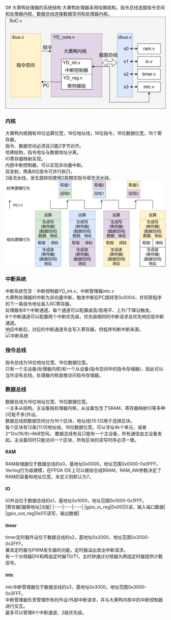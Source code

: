 0# 大黄鸭处理器的系统结构
大黄鸭处理器采用哈佛结构，指令总线连接指令空间和处理器内核，数据总线连接数据空间和处理器内核。  
![大黄鸭SoC结构](../pic/png/soc.png)
### 内核
大黄鸭内核拥有16位运算位宽，16位地址线，16位指令，16位数据位宽，16个寄存器。  
指令、数据空间必须且只能2字节对齐。  
哈佛结构，指令地址与数据地址分离。  
IO寄存器映射实现。  
内嵌中断控制器，可以实现非向量中断。  
双发射，两条8位指令可并行执行。  
2级流水线，发生跳转则使用2周期空指令填充流水线。  
![流水线功能](../pic/png/%E6%B5%81%E6%B0%B4%E7%BA%BF%E6%96%B9%E6%A1%88.png)

### 中断系统
中断系统包含：中断控制器YD_int.v，中断管理器intc.v  
大黄鸭处理器的中断为非向量中断，触发中断后PC跳转至0x0004，并将原程序的下一条指令地址装入RC寄存器。  
处理器有8个中断通道，每个通道可以配置成高/低电平、上升/下降沿触发。  
8个中断通道可以配置两个中断优先级，优先级相同的中断请求会优先响应低中断通道。  
响应中断后，对应的中断通道号会写入寄存器，供程序判断中断来源。  
![中断系统]()

### 指令总线
指令总线为16位地址位宽、16位数据位宽。  
只有一个主设备(处理器内核)和一个从设备(指令空间中的指令存储器)，因此可以当作没有总线，处理器内核直接访问指令存储器。

### 数据总线
数据总线为16位地址位宽、16位数据位宽。  
一主多从结构，主设备指处理器内核，从设备包含了SRAM、寄存器映射IO等多种(可能不多)外设。  
数据总线把数据空间分为16个区块，地址线[15:12]用于选择区块。  
每个区块有12条[11:0]地址线，16位数据位宽，可以寻址4k个单元，或者2^12x(16/8)=8kB空间。
数据总线有且只能有一个主设备，所有通信由主设备发起。主设备同时只能访问一个区块，所有区块的读写时序必须一致。  
#### RAM
RAM存储器位于数据总线的s0，基地址0x0000，地址范围0x0000-0x0FFF。  
Verilog行为级建模，在FPGA IDE上可以被综合成BRAM。RAM_AW参数决定了RAM的容量和地址位宽，未定义则默认为7。
#### IO
IO外设位于数据总线的s1，基地址0x1000，地址范围0x1000-0x1FFF。  
|寄存器|偏移地址|功能|
|----|----|----|
|gpio_in_reg|0x00|只读，输入端口数据|
|gpio_out_reg|0x01|读写，输出数据|
#### timer
timer定时器外设位于数据总线的s2，基地址0x2000，地址范围0x2000-0x2FFF。  
兼具定时器与PWM发生器的功能，定时器溢出发出中断请求。  
有一个分频器DIV和两组定时器T0/T1，主时钟通过分频器为两组定时器提供计数信号。  
#### intc
intc中断管理器位于数据总线的s3，基地址0x3000，地址范围0x3000-0x3FFF。  
中断管理器负责管理所有的外设/外部中断请求，并与大黄鸭内核中的中断控制器进行交互。  
最多可以管理8个中断通道，2级优先级。